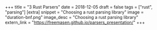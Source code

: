 +++
title = "3 Rust Parsers"
date = 2018-12-05
draft = false
tags = ["rust", "parsing"]
[extra]
snippet = "Choosing a rust parsing library"
image = "duration-bnf.png"
image_desc = "Choosing a rust parsing library"
extern_link = "https://freemasen.github.io/parsers_presentation/"
+++